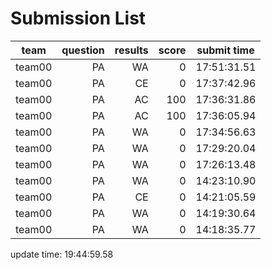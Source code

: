 # Submission List
team    | question  | results  | score | submit time
------|-----:|-----:| ----:|-----
team00 | PA | WA | 0 | 17:51:31.51
team00 | PA | CE | 0 | 17:37:42.96
team00 | PA | AC | 100 | 17:36:31.86
team00 | PA | AC | 100 | 17:36:05.94
team00 | PA | WA | 0 | 17:34:56.63
team00 | PA | WA | 0 | 17:29:20.04
team00 | PA | WA | 0 | 17:26:13.48
team00 | PA | WA | 0 | 14:23:10.90
team00 | PA | CE | 0 | 14:21:05.59
team00 | PA | WA | 0 | 14:19:30.64
team00 | PA | WA | 0 | 14:18:35.77


update time: 19:44:59.58 
